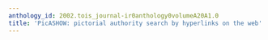 ```yaml
---
anthology_id: 2002.tois_journal-ir0anthology0volumeA20A1.0
title: 'PicASHOW: pictorial authority search by hyperlinks on the web'
---
```

